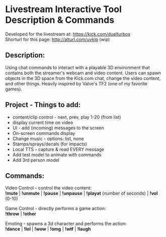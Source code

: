 # Livestream Interactive Tool Description & Commands

Developed for the livestream at: https://kick.com/dualturbos  
Shorturl for this page: http://alturl.com/uvkip (wip)
## Description:  
Using chat commands to interact with a playable 3D environment that contains both the streamer's webcam and video content. Users can spawn objects in the 3D space from the Kick.com chat, change the video content, and other things. Heavily inspired by Valve's TF2 (one of my favorite games).

## Project - Things to add: 
* content/clip control - next, prev, play 1-20 (from list)
* display current time on video
* UI - add (incoming) messages to the screen
* On-screen commands display
* Change music - options: list, none
* Stamps/sprays/decals (for impacts)
* Local TTS - capture & read EVERY message
* Add test model to animate with commands
* Add 3rd person model

## Commands:
Video Control - control the video content:  
__!mute__ | __!unmute__ | __!pause__ | __!unpause__ | __!playat__ (number of seconds) | __!vol__ (0-10)  
  
Game Control - directly performs a game action:  
__!throw__ | __!other__  
  
Emoting - spawns a 3d character and performs the action:  
__!dance__ | __!lol__ | __!wow__ | __!omg__ | __!wtf__ | __!laugh__
